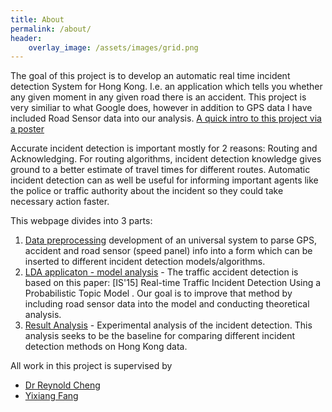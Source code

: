 ```yaml
---
title: About
permalink: /about/
header:
    overlay_image: /assets/images/grid.png
---
```



The goal of this project is to develop an automatic real time incident detection System for Hong Kong. I.e. an application which tells you whether any given moment in any given road there is an accident. This project is very similiar to what Google does, however in addition to GPS data I have included Road Sensor data into our analysis. [A quick intro to this project via a poster]({{site.baseurl}}/assets/files/poster.pdf)

Accurate incident detection is important mostly for 2 reasons: Routing and Acknowledging. For routing algorithms, incident detection knowledge gives ground to a better estimate of travel times for different routes. Automatic incident detection can as well be useful for informing important agents like the police or traffic authority about the incident so they could take necessary action faster.

This webpage divides into 3 parts:

1. [Data preprocessing]({{site.baseurl}}/preprocessing) development of an universal system to parse GPS, accident and road sensor (speed panel) info into a form which can be inserted to different incident detection models/algorithms.
2. [LDA applicaton - model analysis]({{site.baseurl}}/lda) - The traffic accident detection is based on this paper:   [IS'15] Real-time Traffic Incident Detection Using a Probabilistic Topic Model . Our goal is to improve that method by including road sensor data into the model and conducting theoretical analysis.   
3. [Result Analysis]({{site.baseurl}}/lda) - Experimental analysis of the incident detection. This analysis seeks to be the baseline for comparing different incident detection methods on Hong Kong data.


All work in this project is supervised by

+ [Dr Reynold Cheng](https://scholar.google.com/citations?user=7R7MSb4AAAAJ)
+ [Yixiang Fang](https://scholar.google.com/citations?user=tArifqQAAAAJ&hl=en)


[jekyll-organization]: https://github.com/jekyll
